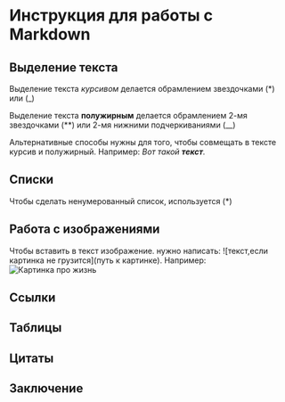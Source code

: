 # Инструкция для работы с Markdown
## Выделение текста
Выделение текста *курсивом* делается обрамлением звездочками (*) или (_)

Выделение текста **полужирным** делается обрамлением 2-мя звездочками (**) или 2-мя нижними подчеркиваниями (__)

Альтернативные способы нужны для того, чтобы совмещать в тексте курсив и полужирный. Например:
*Вот такой __текст__.*
 
## Списки
Чтобы сделать ненумерованный список, используется (*)
## Работа с изображениями
Чтобы вставить в текст изображение. нужно написать: ![текст,если картинка не грузится](путь к картинке). Например:
![Картинка про жизнь](image_1.jpg)
## Ссылки
## Таблицы
## Цитаты
## Заключение